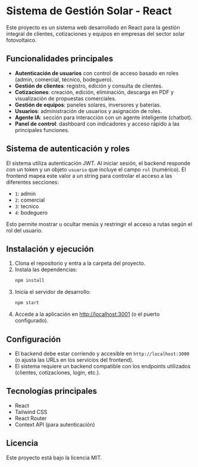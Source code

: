 # Sistema de Gestión Solar - React

Este proyecto es un sistema web desarrollado en React para la gestión integral de clientes, cotizaciones y equipos en empresas del sector solar fotovoltaico.

## Funcionalidades principales

- **Autenticación de usuarios** con control de acceso basado en roles (admin, comercial, técnico, bodeguero).
- **Gestión de clientes**: registro, edición y consulta de clientes.
- **Cotizaciones**: creación, edición, eliminación, descarga en PDF y visualización de propuestas comerciales.
- **Gestión de equipos**: paneles solares, inversores y baterías.
- **Usuarios**: administración de usuarios y asignación de roles.
- **Agente IA**: sección para interacción con un agente inteligente (chatbot).
- **Panel de control**: dashboard con indicadores y acceso rápido a las principales funciones.

## Sistema de autenticación y roles

El sistema utiliza autenticación JWT. Al iniciar sesión, el backend responde con un token y un objeto `usuario` que incluye el campo `rol` (numérico). El frontend mapea este valor a un string para controlar el acceso a las diferentes secciones:

- `1`: admin
- `2`: comercial
- `3`: tecnico
- `4`: bodeguero

Esto permite mostrar u ocultar menús y restringir el acceso a rutas según el rol del usuario.

## Instalación y ejecución

1. Clona el repositorio y entra a la carpeta del proyecto.
2. Instala las dependencias:
   ```bash
   npm install
   ```
3. Inicia el servidor de desarrollo:
   ```bash
   npm start
   ```
4. Accede a la aplicación en [http://localhost:3001](http://localhost:3001) (o el puerto configurado).

## Configuración
- El backend debe estar corriendo y accesible en `http://localhost:3000` (o ajusta las URLs en los servicios del frontend).
- El sistema requiere un backend compatible con los endpoints utilizados (clientes, cotizaciones, login, etc.).

## Tecnologías principales
- React
- Tailwind CSS
- React Router
- Context API (para autenticación)

## Licencia
Este proyecto está bajo la licencia MIT.